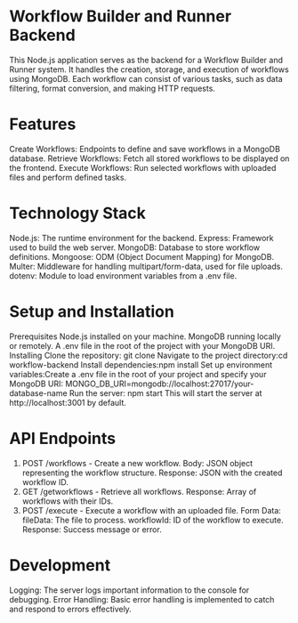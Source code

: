 # Workflow Builder and Runner Backend
This Node.js application serves as the backend for a Workflow Builder and Runner system. It handles the creation, storage, and execution of workflows using MongoDB. Each workflow can consist of various tasks, such as data filtering, format conversion, and making HTTP requests.

# Features
Create Workflows: Endpoints to define and save workflows in a MongoDB database.
Retrieve Workflows: Fetch all stored workflows to be displayed on the frontend.
Execute Workflows: Run selected workflows with uploaded files and perform defined tasks.
# Technology Stack
Node.js: The runtime environment for the backend.
Express: Framework used to build the web server.
MongoDB: Database to store workflow definitions.
Mongoose: ODM (Object Document Mapping) for MongoDB.
Multer: Middleware for handling multipart/form-data, used for file uploads.
dotenv: Module to load environment variables from a .env file.
# Setup and Installation
Prerequisites
Node.js installed on your machine.
MongoDB running locally or remotely.
A .env file in the root of the project with your MongoDB URI.
Installing
Clone the repository: git clone <repository-url>
Navigate to the project directory:cd workflow-backend
Install dependencies:npm install
Set up environment variables:Create a .env file in the root of your project and specify your MongoDB URI: MONGO_DB_URI=mongodb://localhost:27017/your-database-name
Run the server: npm start
This will start the server at http://localhost:3001 by default.
# API Endpoints
1. POST /workflows - Create a new workflow.
Body: JSON object representing the workflow structure.
Response: JSON with the created workflow ID.
2. GET /getworkflows - Retrieve all workflows.
Response: Array of workflows with their IDs.
3. POST /execute - Execute a workflow with an uploaded file.
Form Data:
fileData: The file to process.
workflowId: ID of the workflow to execute.
Response: Success message or error.
# Development
Logging: The server logs important information to the console for debugging.
Error Handling: Basic error handling is implemented to catch and respond to errors effectively.
